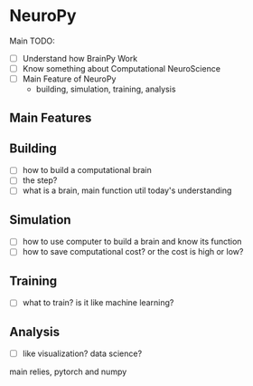 # NeuroPy

Main TODO:
- [ ] Understand how BrainPy Work
- [ ] Know something about Computational NeuroScience
- [ ] Main Feature of NeuroPy
    - building, simulation, training, analysis

## Main Features 
## Building
- [ ] how to build a computational brain
- [ ] the step?
- [ ] what is a brain, main function util today's understanding

## Simulation
- [ ] how to use computer to build a brain and know its function
- [ ] how to save computational cost? or the cost is high or low?

## Training
- [ ] what to train? is it like machine learning?
  
## Analysis
- [ ] like visualization? data science?

main relies, pytorch and numpy




